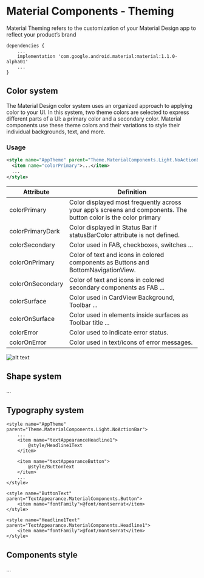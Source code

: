 # Material Components - Theming

Material Theming refers to the customization of your Material Design app to reflect your product’s brand

    dependencies {
        ...
        implementation 'com.google.android.material:material:1.1.0-alpha01'
        ...
    }

## Color system

The Material Design color system uses an organized approach to applying color to your UI. In this system, two theme colors are selected to express different parts of a UI: a primary color and a secondary color. Material components use these theme colors and their variations to style their individual backgrounds, text, and more.

### Usage
```xml
<style name="AppTheme" parent="Theme.MaterialComponents.Light.NoActionBar">
  <item name="colorPrimary">...</item>
  ...
</style>
```

| Attribute  | Definition |
| ------------- | ------------- |
| colorPrimary  | Color displayed most frequently across your app’s screens and components. The button color is the color primary |
| colorPrimaryDark  | Color displayed in Status Bar if statusBarColor attribute is not defined. |
| colorSecondary | Color used in FAB, checkboxes, switches ... |
| colorOnPrimary | Color of text and icons in colored components as Buttons and BottomNavigationView. |
| colorOnSecondary | Color of text and icons in colored secondary components as FAB ... |
| colorSurface | Color used in CardView Background, Toolbar ... |
| colorOnSurface | Color used in elements inside surfaces as Toolbar title ... |
| colorError | Color used to indicate error status. |
| colorOnError | Color used in text/icons of error messages. |

![alt text](https://github.com/serbelga/android-theming/blob/master/screenshots/color_system.jpg)

## Shape system

...

## Typography system

    <style name="AppTheme" parent="Theme.MaterialComponents.Light.NoActionBar">
        ...
        <item name="textAppearanceHeadline1">
            @style/Headline1Text
        </item>

        <item name="textAppearanceButton">
            @style/ButtonText
        </item>
        ...
    </style>

    <style name="ButtonText" parent="TextAppearance.MaterialComponents.Button">
        <item name="fontFamily">@font/montserrat</item>
    </style>

    <style name="Headline1Text" parent="TextAppearance.MaterialComponents.Headline1">
        <item name="fontFamily">@font/montserrat</item>
    </style>

## Components style

...
